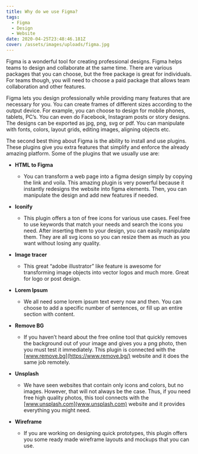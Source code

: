 ```yaml
---
title: Why do we use Figma?
tags:
  - Figma
  - Design
  - Website
date: 2020-04-25T23:48:46.181Z
cover: /assets/images/uploads/figma.jpg
---
```

Figma is a wonderful tool for creating professional designs. Figma helps teams to design and collaborate at the same time. There are various packages that you can choose, but the free package is great for individuals. For teams though, you will need to choose a paid package that allows team collaboration and other features.

Figma lets you design professionally while providing many features that are necessary for you. You can create frames of different sizes according to the output device. For example, you can choose to design for mobile phones, tablets, PC’s. You can even do Facebook, Instagram posts or story designs. The designs can be exported as jpg, png, svg or pdf. You can manipulate with fonts, colors, layout grids, editing images, aligning objects etc.

The second best thing about Figma is the ability to install and use plugins. These plugins give you extra features that simplify and enforce the already amazing platform. Some of the plugins that we usually use are:

* **HTML to Figma**

  * You can transform a web page into a figma design simply by copying the link and voila. This amazing plugin is very powerful because it instantly redesigns the website into figma elements. Then, you can manipulate the design and add new features if needed.
* **Iconify**

  * This plugin offers a ton of free icons for various use cases. Feel free to use keywords that match your needs and search the icons you need. After inserting them to your design, you can easily manipulate them. They are all svg icons so you can resize them as much as you want without losing any quality.
* **Image tracer**

  * This great “adobe illustrator” like feature is awesome for transforming image objects into vector logos and much more. Great for logo or post design.
* **Lorem Ipsum**

  * We all need some lorem ipsum text every now and then. You can choose to add a specific number of sentences, or fill up an entire section with content.
* **Remove BG**

  * If you haven’t heard about the free online tool that quickly removes the background out of your image and gives you a png photo, then you must test it immediately. This plugin is connected with the [www.remove.bg](https://www.remove.bg/) website and it does the same job remotely.
* **Unsplash**

  * We have seen websites that contain only icons and colors, but no images. However, that will not always be the case. Thus, if you need free high quality photos, this tool connects with the [www.unsplash.com](www.unsplash.com) website and it provides everything you might need.
* **Wireframe**

  * If you are working on designing quick prototypes, this plugin offers you some ready made wireframe layouts and mockups that you can use.